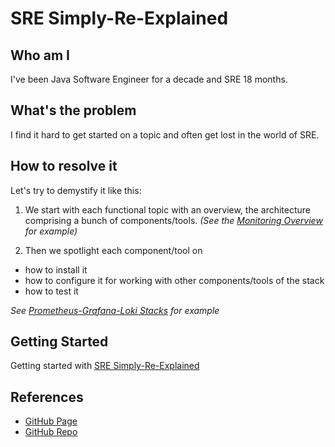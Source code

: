 # SRE Simply-Re-Explained

## Who am I

I've been Java Software Engineer for a decade and SRE 18 months.

## What's the problem

I find it hard to get started on a topic and often get lost in the world of SRE.

## How to resolve it

Let's try to demystify it like this:

1. We start with each functional topic with an overview, the architecture comprising a bunch of components/tools.
*(See the [Monitoring Overview](sre-simply-re-explained/monitoring/README.md) for example)*

1. Then we spotlight each component/tool on

- how to install it
- how to configure it for working with other components/tools of the stack
- how to test it

*See [Prometheus-Grafana-Loki Stacks](sre-simply-re-explained/tools/prometheus-grafana-loki/README.md) for example*

## Getting Started

Getting started with [SRE Simply-Re-Explained](sre-simply-re-explained/README.md)

## References

- [GitHub Page](https://niehaitao.github.io/)
- [GitHub Repo](https://github.com/niehaitao/niehaitao.github.io)
